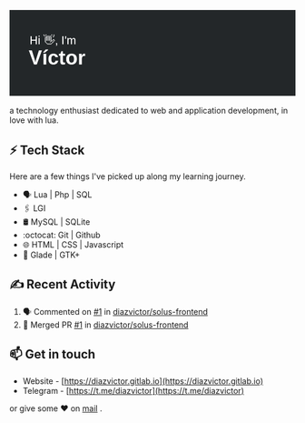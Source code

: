![Header](https://github.com/diazvictor/diazvictor/blob/main/header.png)

a technology enthusiast dedicated to web and application development, in love with lua.

## ⚡ Tech Stack

Here are a few things I've picked up along my learning journey.

* 🗣 Lua | Php | SQL 
* 🖇️ LGI
* 🛢️ MySQL | SQLite 
* :octocat: Git | Github
* 🌐 HTML | CSS | Javascript
* 💠 Glade | GTK+

## ✍️ Recent Activity

<!--START_SECTION:activity-->
1. 🗣 Commented on [#1](https://github.com/diazvictor/solus-frontend/issues/1) in [diazvictor/solus-frontend](https://github.com/diazvictor/solus-frontend)
2. 🎉 Merged PR [#1](https://github.com/diazvictor/solus-frontend/pull/1) in [diazvictor/solus-frontend](https://github.com/diazvictor/solus-frontend)
<!--END_SECTION:activity-->

## 📫 Get in touch
- Website - [https://diazvictor.gitlab.io](https://diazvictor.gitlab.io)
- Telegram - [https://t.me/diazvictor](https://t.me/diazvictor)

or give some ♥ on [mail](mailto:victor.vector008@gmail.com) .
